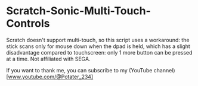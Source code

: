 # Scratch-Sonic-Multi-Touch-Controls
Scratch doesn't support multi-touch, so this script uses a workaround: the stick scans only for mouse down when the dpad is held, which has a slight disadvantage compared to touchscreen: only 1 more button can be pressed at a time. Not affiliated with SEGA.

If you want to thank me, you can subscribe to my (YouTube channel)[www.youtube.com/@Potater_234]

